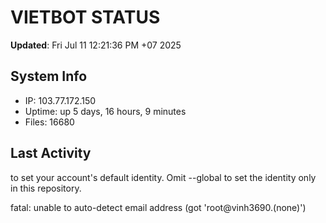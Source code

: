 # VIETBOT STATUS
**Updated**: Fri Jul 11 12:21:36 PM +07 2025

## System Info
- IP: 103.77.172.150
- Uptime: up 5 days, 16 hours, 9 minutes
- Files: 16680

## Last Activity

to set your account's default identity.
Omit --global to set the identity only in this repository.

fatal: unable to auto-detect email address (got 'root@vinh3690.(none)')
